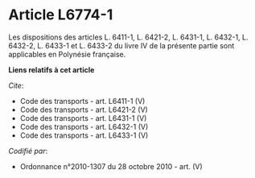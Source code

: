 # Article L6774-1

Les dispositions des articles L. 6411-1, L. 6421-2, 
L. 6431-1, L. 6432-1, L. 6432-2, 
L. 6433-1 et L. 6433-2 du livre IV de la présente partie sont applicables en Polynésie française.

**Liens relatifs à cet article**

_Cite_:

  - Code des transports - art. L6411-1 (V)
  - Code des transports - art. L6421-2 (V)
  - Code des transports - art. L6431-1 (V)
  - Code des transports - art. L6432-1 (V)
  - Code des transports - art. L6433-1 (V)

_Codifié par_:

  - Ordonnance n°2010-1307 du 28 octobre 2010 - art. (V)
